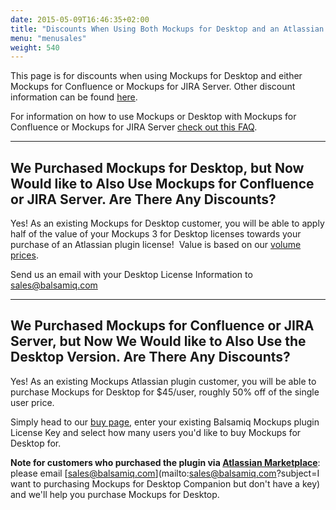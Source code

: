 ```yaml
---
date: 2015-05-09T16:46:35+02:00
title: "Discounts When Using Both Mockups for Desktop and an Atlassian Plugin Version"
menu: "menusales"
weight: 540
---
```


This page is for discounts when using Mockups for Desktop and either Mockups for Confluence or Mockups for JIRA Server. Other discount information can be found [here](/sales/discounts/).

For information on how to use Mockups or Desktop with Mockups for Confluence or Mockups for JIRA Server [check out this FAQ](/plugins/b3andatlassian/).

* * *

## We Purchased Mockups for Desktop, but Now Would like to Also Use Mockups for Confluence or JIRA Server. Are There Any Discounts?

Yes! As an existing Mockups for Desktop customer, you will be able to apply half of the value of your Mockups 3 for Desktop licenses towards your purchase of an Atlassian plugin license!  Value is based on our [volume prices](https://balsamiq.com/buy/#dv).

Send us an email with your Desktop License Information to [sales@balsamiq.com](mailto:sales@balsamiq.com?subject=Upgrading%20from%20Desktop%20to%20a%20Plugin)

* * *

## We Purchased Mockups for Confluence or JIRA Server, but Now We Would like to Also Use the Desktop Version. Are There Any Discounts?

Yes! As an existing Mockups Atlassian plugin customer, you will be able to purchase Mockups for Desktop for $45/user, roughly 50% off of the single user price.

Simply head to our [buy page](https://balsamiq.com/buy/#dc), enter your existing Balsamiq Mockups plugin License Key and select how many users you'd like to buy Mockups for Desktop for.

**Note for customers who purchased the plugin via [Atlassian Marketplace](/sales/marketplace/)**: please email [sales@balsamiq.com](mailto:sales@balsamiq.com?subject=I want to purchasing Mockups for Desktop Companion but don't have a key) and we'll help you purchase Mockups for Desktop.